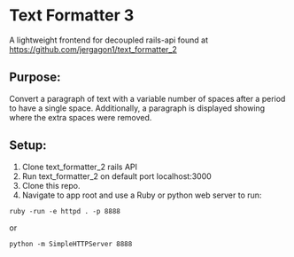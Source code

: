 # Text Formatter 3
A lightweight frontend for decoupled rails-api found at https://github.com/jergagon1/text_formatter_2

## Purpose:
Convert a paragraph of text with a variable number of spaces after a period to have a single space. Additionally, a paragraph is displayed showing where the extra spaces were removed.


## Setup:
1. Clone text_formatter_2 rails API
2. Run text_formatter_2 on default port localhost:3000
3. Clone this repo.
4. Navigate to app root and use a Ruby or python web server to run:


`ruby -run -e httpd . -p 8888`

or

`python -m SimpleHTTPServer 8888`